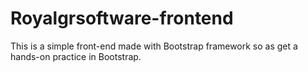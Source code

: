 # Royalgrsoftware-frontend
This is a simple front-end made with Bootstrap framework so as get a hands-on practice in Bootstrap.

